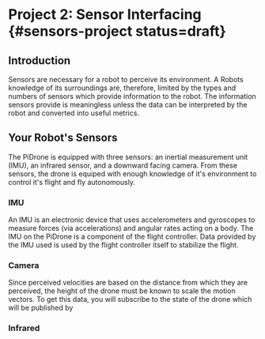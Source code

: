 # Project 2: Sensor Interfacing {#sensors-project status=draft}

## Introduction
Sensors are necessary for a robot to perceive its environment. A Robots knowledge of its surroundings are, therefore, limited by the types and numbers of sensors which provide information to the robot. The information sensors provide is meaningless unless the data can be interpreted by the robot and converted into useful metrics.

## Your Robot's Sensors
The PiDrone is equipped with three sensors: an inertial measurement unit (IMU), an infrared sensor, and a downward facing camera. From these sensors, the drone is equiped with enough knowledge of it's environment to control it's flight and fly autonomously.

### IMU
An IMU is an electronic device that uses accelerometers and gyroscopes to measure forces (via accelerations) and angular rates acting on a body. The IMU on the PiDrone is a component of the flight controller. Data provided by the IMU used is used by the flight controller itself to stabilize the flight.

### Camera
Since perceived velocities are based on the distance from which they are perceived, the height of the drone must be known to scale the motion vectors. To get this data, you will subscribe to the state of the drone which will be published by
### Infrared
